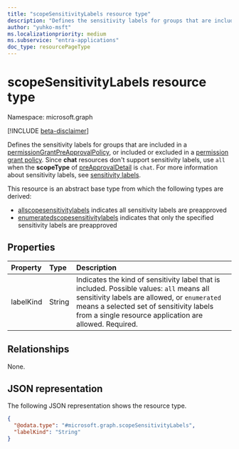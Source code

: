 ```yaml
---
title: "scopeSensitivityLabels resource type"
description: "Defines the sensitivity labels for groups that are included in a permissionGrantPreApprovalPolicy, or included or excluded in a permissionGrantPolicy."
author: "yuhko-msft"
ms.localizationpriority: medium
ms.subservice: "entra-applications"
doc_type: resourcePageType
---
```


# scopeSensitivityLabels resource type

Namespace: microsoft.graph

[!INCLUDE [beta-disclaimer](../../includes/beta-disclaimer.md)]

Defines the sensitivity labels for groups that are included in a [permissionGrantPreApprovalPolicy](../resources/permissiongrantpreapprovalpolicy.md), or included or excluded in a [permission grant policy](permissiongrantpolicy.md). Since **chat** resources don't support sensitivity labels, use `all` when the **scopeType** of [preApprovalDetail](../resources/preapprovaldetail.md) is `chat`. For more information about sensitivity labels, see [sensitivity labels](/microsoft-365/compliance/sensitivity-labels).

This resource is an abstract base type from which the following types are derived:
* [allscopesensitivitylabels](allscopesensitivitylabels.md) indicates all sensitivity labels are preapproved
* [enumeratedscopesensitivitylabels](enumeratedscopesensitivitylabels.md) indicates that only the specified sensitivity labels are preapproved

## Properties
|Property|Type|Description|
|:---|:---|:---|
|labelKind|String|Indicates the kind of sensitivity label that is included. Possible values: `all` means all sensitivity labels are allowed, or `enumerated` means a selected set of sensitivity labels from a single resource application are allowed. Required.|


## Relationships
None.

## JSON representation
The following JSON representation shows the resource type.
<!-- {
  "blockType": "resource",
  "@odata.type": "microsoft.graph.scopeSensitivityLabels"
}
-->
``` json
{
  "@odata.type": "#microsoft.graph.scopeSensitivityLabels",
  "labelKind": "String"
}
```
